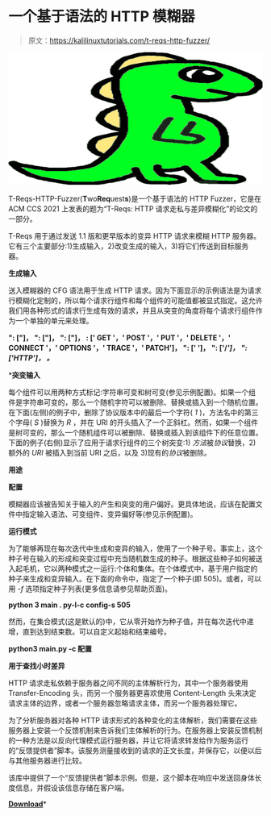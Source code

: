# 一个基于语法的 HTTP 模糊器

> 原文：<https://kalilinuxtutorials.com/t-reqs-http-fuzzer/>

[![](img//a12126b73b8cb09111884490d00ebb06.png)](https://blogger.googleusercontent.com/img/a/AVvXsEiVLpSM2qeqgA-yx0yJIhYZ7IkkXfQRX8aeHu3kfPOlD-5mVL5T8xV3voiKVFz4uLkXcXR26GsAfDG9l4nvhn4JCBc1i3NdvSQWGlKWc8pvx-Aqu2X6HEtGw4m3PbdvIHaPc75x8r-g6z73g63R8NxqDgQywRGVWsCpQkfewHU0ZUT8tx3lgOZGeZu6=s728)

T-Reqs-HTTP-Fuzzer(**T**wo**Req**uest**s**)是一个基于语法的 HTTP Fuzzer，它是在 ACM CCS 2021 上发表的题为“T-Reqs: HTTP 请求走私与差异模糊化”的论文的一部分。

T-Reqs 用于通过发送 1.1 版和更早版本的变异 HTTP 请求来模糊 HTTP 服务器。它有三个主要部分:1)生成输入，2)改变生成的输入，3)将它们传送到目标服务器。

**生成输入**

送入模糊器的 CFG 语法用于生成 HTTP 请求。因为下面显示的示例语法是为请求行模糊化定制的，所以每个请求行组件和每个组件的可能值都被显式指定。这允许我们用各种形式的请求行生成有效的请求，并且从突变的角度将每个请求行组件作为一个单独的单元来处理。

**":
["]，
":
["]，
":
["]，
:
[' GET '，' POST '，' PUT '，' DELETE '，' CONNECT '，' OPTIONS '，' TRACE '，' PATCH']，
":
[' ']，
":
['/*']，
":
['HTTP']，
。***

 ***突变输入**

每个组件可以用两种方式标记:字符串可变和树可变(参见示例配置)。如果一个组件是字符串可变的，那么一个随机字符可以被删除、替换或插入到一个随机位置。在下面(左侧)的例子中，删除了协议版本中的最后一个字符( *1* )，方法名中的第三个字母( *S* )替换为 *R* ，并在 URI 的开头插入了一个正斜杠。然而，如果一个组件是树可变的，那么一个随机组件可以被删除、替换或插入到该组件下的任意位置。下面的例子(右侧)显示了应用于请求行组件的三个树突变:1) *方法*被*协议*替换，2)额外的 *URI* 被插入到当前 URI 之后，以及 3)现有的*协议*被删除。

**用途**

**配置**

模糊器应该被告知关于输入的产生和突变的用户偏好。更具体地说，应该在配置文件中指定输入语法、可变组件、变异偏好等(参见示例配置)。

**运行模式**

为了能够再现在每次迭代中生成和变异的输入，使用了一个种子号。事实上，这个种子号在输入的形成和突变过程中充当随机数生成的种子。根据这些种子如何被送入起毛机，它以两种模式之一运行:个体和集体。在个体模式中，基于用户指定的种子来生成和变异输入。在下面的命令中，指定了一个种子(即 505)。或者，可以用 *-f* 选项指定种子列表(更多信息请参见帮助页面)。

**python 3 main . py-I-c config-s 505**

然而，在集合模式(这是默认的)中，它从零开始作为种子值，并在每次迭代中递增，直到达到结束数。可以自定义起始和结束编号。

**python3 main.py -c 配置**

**用于查找小时差异**

HTTP 请求走私依赖于服务器之间不同的主体解析行为，其中一个服务器使用 Transfer-Encoding 头，而另一个服务器更喜欢使用 Content-Length 头来决定请求主体的边界，或者一个服务器忽略请求主体，而另一个服务器处理它。

为了分析服务器对各种 HTTP 请求形式的各种变化的主体解析，我们需要在这些服务器上安装一个反馈机制来告诉我们主体解析的行为。在服务器上安装反馈机制的一种方法是以反向代理模式运行服务器，并让它将请求转发给作为服务运行的“反馈提供者”脚本。该服务测量接收到的请求的正文长度，并保存它，以便以后与其他服务器进行比较。

该库中提供了一个“反馈提供者”脚本示例。但是，这个脚本在响应中发送回身体长度信息，并假设该信息存储在客户端。

[**Download**](https://github.com/bahruzjabiyev/T-Reqs-HTTP-Fuzzer)*